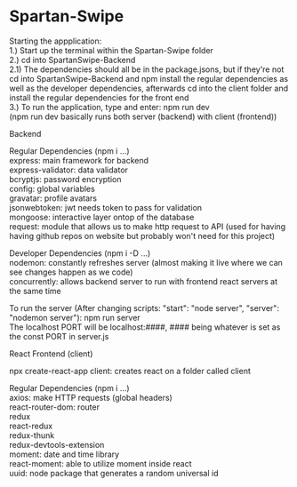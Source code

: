 # Spartan-Swipe

Starting the appplication:\
1.) Start up the terminal within the Spartan-Swipe folder\
2.) cd into SpartanSwipe-Backend\
2.1) The dependencies should all be in the package.jsons, but if they're not cd into SpartanSwipe-Backend and npm install the regular dependencies as well as the developer dependencies, afterwards cd into the client folder and install the regular dependencies for the front end\
3.) To run the application, type and enter: npm run dev\
(npm run dev basically runs both server (backend) with client (frontend))

Backend

Regular Dependencies (npm i ...)\
express: main framework for backend\
express-validator: data validator\
bcryptjs: password encryption\
config: global variables\
gravatar: profile avatars\
jsonwebtoken: jwt needs token to pass for validation\
mongoose: interactive layer ontop of the database\
request: module that allows us to make http request to API (used for having having github repos on website but probably won't need for this project)

Developer Dependencies (npm i -D ...)\
nodemon: constantly refreshes server (almost making it live where we can see changes happen as we code)\
concurrently: allows backend server to run with frontend react servers at the same time

To run the server (After changing scripts: "start": "node server", "server": "nodemon server"): npm run server\
The localhost PORT will be localhost:####, #### being whatever is set as the const PORT in server.js

React Frontend (client)

npx create-react-app client: creates react on a folder called client

Regular Dependencies (npm i ...)\
axios: make HTTP requests (global headers)\
react-router-dom: router\
redux\
react-redux\
redux-thunk\
redux-devtools-extension\
moment: date and time library\
react-moment: able to utilize moment inside react\
uuid: node package that generates a random universal id